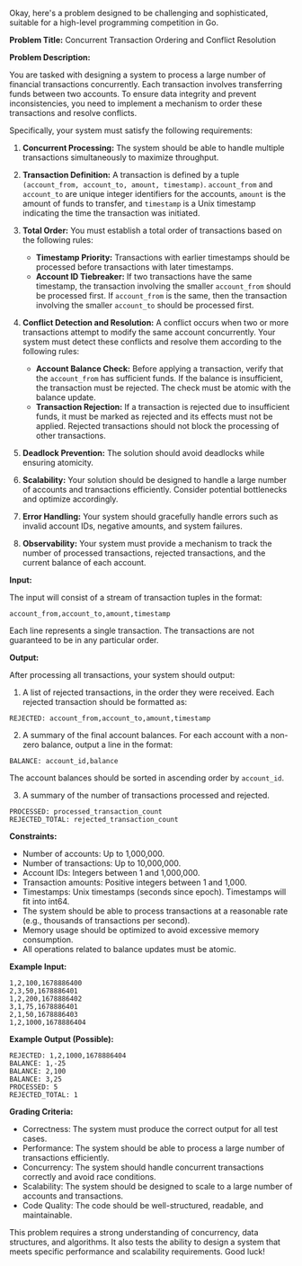 Okay, here's a problem designed to be challenging and sophisticated, suitable for a high-level programming competition in Go.

**Problem Title:** Concurrent Transaction Ordering and Conflict Resolution

**Problem Description:**

You are tasked with designing a system to process a large number of financial transactions concurrently. Each transaction involves transferring funds between two accounts. To ensure data integrity and prevent inconsistencies, you need to implement a mechanism to order these transactions and resolve conflicts.

Specifically, your system must satisfy the following requirements:

1.  **Concurrent Processing:** The system should be able to handle multiple transactions simultaneously to maximize throughput.

2.  **Transaction Definition:** A transaction is defined by a tuple `(account_from, account_to, amount, timestamp)`. `account_from` and `account_to` are unique integer identifiers for the accounts, `amount` is the amount of funds to transfer, and `timestamp` is a Unix timestamp indicating the time the transaction was initiated.

3.  **Total Order:** You must establish a total order of transactions based on the following rules:

    *   **Timestamp Priority:** Transactions with earlier timestamps should be processed before transactions with later timestamps.
    *   **Account ID Tiebreaker:** If two transactions have the same timestamp, the transaction involving the smaller `account_from` should be processed first. If `account_from` is the same, then the transaction involving the smaller `account_to` should be processed first.

4.  **Conflict Detection and Resolution:** A conflict occurs when two or more transactions attempt to modify the same account concurrently. Your system must detect these conflicts and resolve them according to the following rules:

    *   **Account Balance Check:** Before applying a transaction, verify that the `account_from` has sufficient funds. If the balance is insufficient, the transaction must be rejected. The check must be atomic with the balance update.
    *   **Transaction Rejection:** If a transaction is rejected due to insufficient funds, it must be marked as rejected and its effects must not be applied. Rejected transactions should not block the processing of other transactions.

5.  **Deadlock Prevention:** The solution should avoid deadlocks while ensuring atomicity.

6.  **Scalability:** Your solution should be designed to handle a large number of accounts and transactions efficiently. Consider potential bottlenecks and optimize accordingly.

7.  **Error Handling:** Your system should gracefully handle errors such as invalid account IDs, negative amounts, and system failures.

8.  **Observability:** Your system must provide a mechanism to track the number of processed transactions, rejected transactions, and the current balance of each account.

**Input:**

The input will consist of a stream of transaction tuples in the format:

```
account_from,account_to,amount,timestamp
```

Each line represents a single transaction. The transactions are not guaranteed to be in any particular order.

**Output:**

After processing all transactions, your system should output:

1.  A list of rejected transactions, in the order they were received. Each rejected transaction should be formatted as:

```
REJECTED: account_from,account_to,amount,timestamp
```

2.  A summary of the final account balances. For each account with a non-zero balance, output a line in the format:

```
BALANCE: account_id,balance
```

The account balances should be sorted in ascending order by `account_id`.

3.  A summary of the number of transactions processed and rejected.

```
PROCESSED: processed_transaction_count
REJECTED_TOTAL: rejected_transaction_count
```

**Constraints:**

*   Number of accounts: Up to 1,000,000.
*   Number of transactions: Up to 10,000,000.
*   Account IDs: Integers between 1 and 1,000,000.
*   Transaction amounts: Positive integers between 1 and 1,000.
*   Timestamps: Unix timestamps (seconds since epoch).  Timestamps will fit into int64.
*   The system should be able to process transactions at a reasonable rate (e.g., thousands of transactions per second).
*   Memory usage should be optimized to avoid excessive memory consumption.
*   All operations related to balance updates must be atomic.

**Example Input:**

```
1,2,100,1678886400
2,3,50,1678886401
1,2,200,1678886402
3,1,75,1678886401
2,1,50,1678886403
1,2,1000,1678886404
```

**Example Output (Possible):**

```
REJECTED: 1,2,1000,1678886404
BALANCE: 1,-25
BALANCE: 2,100
BALANCE: 3,25
PROCESSED: 5
REJECTED_TOTAL: 1
```

**Grading Criteria:**

*   Correctness: The system must produce the correct output for all test cases.
*   Performance: The system should be able to process a large number of transactions efficiently.
*   Concurrency: The system should handle concurrent transactions correctly and avoid race conditions.
*   Scalability: The system should be designed to scale to a large number of accounts and transactions.
*   Code Quality: The code should be well-structured, readable, and maintainable.

This problem requires a strong understanding of concurrency, data structures, and algorithms. It also tests the ability to design a system that meets specific performance and scalability requirements. Good luck!
